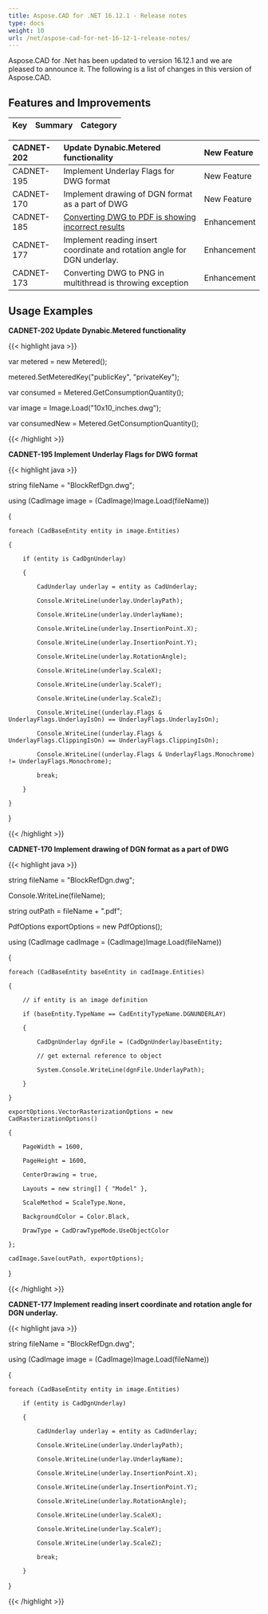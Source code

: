 ```yaml
---
title: Aspose.CAD for .NET 16.12.1 - Release notes
type: docs
weight: 10
url: /net/aspose-cad-for-net-16-12-1-release-notes/
---
```


Aspose.CAD for .Net has been updated to version 16.12.1 and we are pleased to announce it. The following is a list of changes in this version of Aspose.CAD.

## **Features and Improvements**

|**Key**|**Summary**|**Category**|
| :- | :- | :- |

|CADNET-202|Update Dynabic.Metered functionality|New Feature|
| :- | :- | :- |
|CADNET-195|Implement Underlay Flags for DWG format|New Feature|
|CADNET-170|Implement drawing of DGN format as a part of DWG|New Feature|
|CADNET-185|[Converting DWG to PDF is showing incorrect results](https://forum.aspose.com/t/dwg-to-pdf-drawing-error/817)|Enhancement|
|CADNET-177|Implement reading insert coordinate and rotation angle for DGN underlay.|Enhancement|
|CADNET-173|Converting DWG to PNG in multithread is throwing exception|Enhancement|

## **Usage Examples**

**CADNET-202 Update Dynabic.Metered functionality**

{{< highlight java >}}

 var metered = new Metered();

metered.SetMeteredKey("publicKey", "privateKey");

var consumed = Metered.GetConsumptionQuantity();

var image = Image.Load("10x10_inches.dwg");

var consumedNew = Metered.GetConsumptionQuantity();

{{< /highlight >}}

**CADNET-195 Implement Underlay Flags for DWG format**

{{< highlight java >}}

 string fileName = "BlockRefDgn.dwg";

using (CadImage image = (CadImage)Image.Load(fileName))

{

    foreach (CadBaseEntity entity in image.Entities)

    {

        if (entity is CadDgnUnderlay)

        {

            CadUnderlay underlay = entity as CadUnderlay;

            Console.WriteLine(underlay.UnderlayPath);

            Console.WriteLine(underlay.UnderlayName);

            Console.WriteLine(underlay.InsertionPoint.X);

            Console.WriteLine(underlay.InsertionPoint.Y);

            Console.WriteLine(underlay.RotationAngle);

            Console.WriteLine(underlay.ScaleX);

            Console.WriteLine(underlay.ScaleY);

            Console.WriteLine(underlay.ScaleZ);

            Console.WriteLine((underlay.Flags & UnderlayFlags.UnderlayIsOn) == UnderlayFlags.UnderlayIsOn);

            Console.WriteLine((underlay.Flags & UnderlayFlags.ClippingIsOn) == UnderlayFlags.ClippingIsOn);

            Console.WriteLine((underlay.Flags & UnderlayFlags.Monochrome) != UnderlayFlags.Monochrome);

            break;

        }

    }

}

{{< /highlight >}}

**CADNET-170 Implement drawing of DGN format as a part of DWG**

{{< highlight java >}}

 string fileName = "BlockRefDgn.dwg";

Console.WriteLine(fileName);

string outPath = fileName + ".pdf";

PdfOptions exportOptions = new PdfOptions();

using (CadImage cadImage = (CadImage)Image.Load(fileName))

{

	foreach (CadBaseEntity baseEntity in cadImage.Entities)

	{

		// if entity is an image definition

		if (baseEntity.TypeName == CadEntityTypeName.DGNUNDERLAY)

		{

			CadDgnUnderlay dgnFile = (CadDgnUnderlay)baseEntity;

			// get external reference to object

			System.Console.WriteLine(dgnFile.UnderlayPath);

		}

	}

	exportOptions.VectorRasterizationOptions = new CadRasterizationOptions()

	{

		PageWidth = 1600,

		PageHeight = 1600,

		CenterDrawing = true,

		Layouts = new string[] { "Model" },

		ScaleMethod = ScaleType.None,

		BackgroundColor = Color.Black,

		DrawType = CadDrawTypeMode.UseObjectColor

	};

	cadImage.Save(outPath, exportOptions);

}

{{< /highlight >}}

**CADNET-177 Implement reading insert coordinate and rotation angle for DGN underlay.**

{{< highlight java >}}

 string fileName = "BlockRefDgn.dwg";

using (CadImage image = (CadImage)Image.Load(fileName))

{

    foreach (CadBaseEntity entity in image.Entities)

        if (entity is CadDgnUnderlay)

        {

            CadUnderlay underlay = entity as CadUnderlay;

            Console.WriteLine(underlay.UnderlayPath);

            Console.WriteLine(underlay.UnderlayName);

            Console.WriteLine(underlay.InsertionPoint.X);

            Console.WriteLine(underlay.InsertionPoint.Y);

            Console.WriteLine(underlay.RotationAngle);

            Console.WriteLine(underlay.ScaleX);

            Console.WriteLine(underlay.ScaleY);

            Console.WriteLine(underlay.ScaleZ);

            break;

        }

}

{{< /highlight >}}
